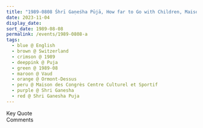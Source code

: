 ```yaml
---
title: "1989-0808 Śhrī Gaṇeśha Pūjā, How far to Go with Children, Maison des Congrès Centre Culturel et Sportif, Chem. des Grandes Isles 7, 1865 Ormont-Dessus (Les Diablerets)s, Switzerland"
date: 2023-11-04
display_date: 
sort_date: 1989-08-08
permalink: /events/1989-0808-a
tags:
  - blue @ English
  - brown @ Switzerland
  - crimson @ 1989
  - deeppink @ Puja
  - green @ 1989-08
  - maroon @ Vaud
  - orange @ Ormont-Dessus
  - peru @ Maison des Congrès Centre Culturel et Sportif
  - purple @ Shri Ganesha
  - red @ Shri Ganesha Puja
---
```


<wave-list>
  <list-title color="green" width="75">Key Quote</list-title>
  <list-item color="BlanchedAlmond"  width="200"></list-item>
  <list-item color="Lavender"></list-item>
  <list-item color="BlanchedAlmond"></list-item>
</wave-list>

<br>

<wave-list>
  <list-title color="green" width="75">Comments</list-title>
  <list-item color="BlanchedAlmond"  width="200"></list-item>
  <list-item color="Lavender"></list-item>
  <list-item color="BlanchedAlmond"></list-item>
</wave-list>
